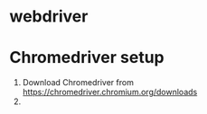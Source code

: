 # webdriver

# Chromedriver setup
1. Download Chromedriver from https://chromedriver.chromium.org/downloads
2. 